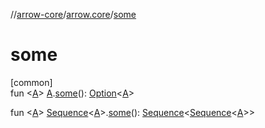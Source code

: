 //[arrow-core](../../index.md)/[arrow.core](index.md)/[some](some.md)

# some

[common]\
fun &lt;[A](some.md)&gt; [A](some.md).[some](some.md)(): [Option](-option/index.md)&lt;[A](some.md)&gt;

fun &lt;[A](some.md)&gt; [Sequence](https://kotlinlang.org/api/latest/jvm/stdlib/kotlin.sequences/-sequence/index.html)&lt;[A](some.md)&gt;.[some](some.md)(): [Sequence](https://kotlinlang.org/api/latest/jvm/stdlib/kotlin.sequences/-sequence/index.html)&lt;[Sequence](https://kotlinlang.org/api/latest/jvm/stdlib/kotlin.sequences/-sequence/index.html)&lt;[A](some.md)&gt;&gt;
